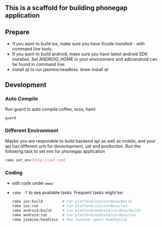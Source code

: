 ## This is a scaffold for building phonegap application

## Prepare

* If you want to build ios, make sure you have Xcode installed - with command line tools. 
* If you want to build android, make sure you have latest android SDK installed. Set ANDROID_HOME in your environment and adb/android can be found in command line.
* Install qt to run jasmine:headless. brew install qt 

## Development

### Auto Compile
Run guard to auto compile coffee, scss, haml
  ```bash
  guard
  ```

### Different Environment
  Maybe you are responable to build backend api as well as mobile, and your api has different urls for deveolopment, uat and production. Run the following task to set env for phonegap application

  ```bash
  rake set_env[http://uat.com]
  ```

### Coding
* edit code under `www/`
* `rake -T` to see available tasks. Frequent tasks might be: 

  ```bash
  rake ios:build         # run platform/ios/cordova/build
  rake ios:run           # run platform/ios/cordova/run
  rake android:build     # run platform/android/cordova/build
  rake android:run       # run platform/android/cordova/run
  rake jasmine:headless  # Run Jasmine specs headlessly
  ```

